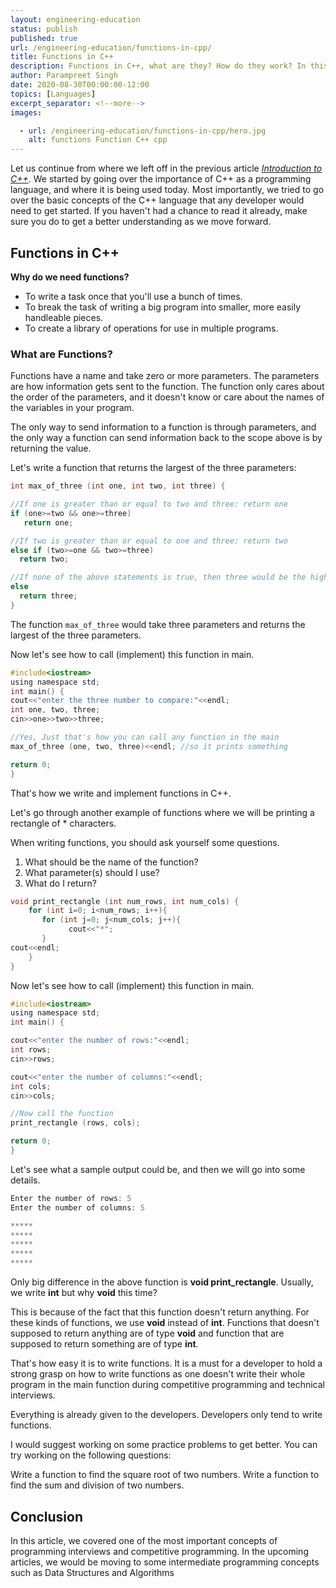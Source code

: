 ```yaml
---
layout: engineering-education
status: publish
published: true
url: /engineering-education/functions-in-cpp/
title: Functions in C++
description: Functions in C++, what are they? How do they work? In this article we will be going over one of the most fundamental idea in programming.
author: Parampreet Singh
date: 2020-08-30T00:00:00-12:00
topics: [Languages]
excerpt_separator: <!--more-->
images:

  - url: /engineering-education/functions-in-cpp/hero.jpg
    alt: functions Function C++ cpp 
---
```

Let us continue from where we left off in the previous article [*Introduction to C++*](/engineering-education/intro-to-c-part1/). We started by going over the importance of C++ as a programming language, and where it is being used today. Most importantly, we tried to go over the basic concepts of the C++ language that any developer would need to get started. If you haven't had a chance to read it already, make sure you do to get a better understanding as we move forward. 
<!--more-->

## Functions in C++

**Why do we need functions?**

* To write a task once that you'll use a bunch of times.
* To break the task of writing a big program into smaller, more easily handleable pieces.
* To create a library of operations for use in multiple programs.

### **What are Functions?**

Functions have a name and take zero or more parameters. The parameters are how information gets sent to the function. The function only cares about the order of the parameters, and it doesn't know or care about the names of the variables in your program. 

The only way to send information to a function is through parameters, and the only way a function can send information back to the scope above is by returning the value.

Let's write a function that returns the largest of the three parameters:

```C
int max_of_three (int one, int two, int three) {

//If one is greater than or equal to two and three: return one
if (one>=two && one>=three)
   return one;

//If two is greater than or equal to one and three: return two
else if (two>=one && two>=three)
  return two;

//If none of the above statements is true, then three would be the highest: return three
else
  return three;
}
```
The function ``` max_of_three ``` would take three parameters and returns the largest of the three parameters.

Now let's see how to call (implement) this function in main. 

```C
#include<iostream>
using namespace std;
int main() {
cout<<"enter the three number to compare:"<<endl;
int one, two, three;
cin>>one>>two>>three;

//Yes, Just that's how you can call any function in the main
max_of_three (one, two, three)<<endl; //so it prints something

return 0;
}
```
That's how we write and implement functions in C++. 

Let's go through another example of functions where we will be printing a rectangle of * characters.

When writing functions, you should ask yourself some questions.

1. What should be the name of the function?
2. What parameter(s) should I use?
3. What do I return?

```C
void print_rectangle (int num_rows, int num_cols) {
    for (int i=0; i<num_rows; i++){
       for (int j=0; j<num_cols; j++){
             cout<<"*";
       }
cout<<endl;
    } 
}
```

Now let's see how to call (implement) this function in main. 

```C
#include<iostream>
using namespace std;
int main() {

cout<<"enter the number of rows:"<<endl;
int rows;
cin>>rows;

cout<<"enter the number of columns:"<<endl;
int cols;
cin>>cols;

//Now call the function
print_rectangle (rows, cols);

return 0;
}
```

Let's see what a sample output could be, and then we will go into some details.

```C
Enter the number of rows: 5
Enter the number of columns: 5

*****
*****
*****
*****
*****
```

Only big difference in the above function is **void print_rectangle**. Usually, we write **int** but why **void** this time? 

This is because of the fact that this function doesn't return anything. For these kinds of functions, we use **void** instead of **int**. Functions that doesn't supposed to return anything are of type **void** and function that are supposed to return something are of type **int**. 

That's how easy it is to write functions. It is a must for a developer to hold a strong grasp on how to write functions as one doesn't write their whole program in the main function during competitive programming and technical interviews.  

Everything is already given to the developers. Developers only tend to write functions. 

I would suggest working on some practice problems to get better. You can try working on the following questions:

Write a function to find the square root of two numbers.
Write a function to find the sum and division of two numbers.

## Conclusion

In this article, we covered one of the most important concepts of programming interviews and competitive programming. In the upcoming articles, we would be moving to some intermediate programming concepts such as Data Structures and Algorithms
